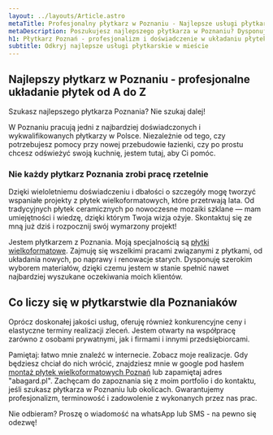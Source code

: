 ```yaml
---
layout: ../layouts/Article.astro
metaTitle: Profesjonalny płytkarz w Poznaniu - Najlepsze usługi płytkarskie w mieście
metaDescription: Poszukujesz najlepszego płytkarza w Poznaniu? Dysponuję wieloletnim doświadczeniem i szerokim wyborem materiałów. Oferuję profesjonalne układanie płytek wielkoformatowych, konkurencyjne ceny i elastyczne terminy realizacji. Skontaktuj się ze mną i zobacz moje realizacje.
h1: Płytkarz Poznań - profesjonalizm i doświadczenie w układaniu płytek wielkoformatowych
subtitle: Odkryj najlepsze usługi płytkarskie w mieście
---
```

## Najlepszy płytkarz w Poznaniu - profesjonalne układanie płytek od A do Z
Szukasz najlepszego płytkarza Poznania? Nie szukaj dalej!

W Poznaniu pracują jedni z najbardziej doświadczonych i wykwalifikowanych płytkarzy w Polsce. Niezależnie od tego, czy potrzebujesz pomocy przy nowej przebudowie łazienki, czy po prostu chcesz odświeżyć swoją kuchnię, jestem tutaj, aby Ci pomóc.

### Nie każdy płytkarz Poznania zrobi pracę rzetelnie
Dzięki wieloletniemu doświadczeniu i dbałości o szczegóły mogę tworzyć wspaniałe projekty z płytek wielkoformatowych, które przetrwają lata. Od tradycyjnych płytek ceramicznych po nowoczesne mozaiki szklane — mam umiejętności i wiedzę, dzięki którym Twoja wizja ożyje. Skontaktuj się ze mną już dziś i rozpocznij swój wymarzony projekt!

Jestem płytkarzem z Poznania. Moją specjalnością są [płytki wielkoformatowe](/plytki-wielkoformatowe-poznan). Zajmuję się wszelkimi pracami związanymi z płytkami, od układania nowych, po naprawy i renowacje starych. Dysponuję szerokim wyborem materiałów, dzięki czemu jestem w stanie spełnić nawet najbardziej wyszukane oczekiwania moich klientów.

## Co liczy się w płytkarstwie dla Poznaniaków
Oprócz doskonałej jakości usług, oferuję również konkurencyjne ceny i elastyczne terminy realizacji zleceń. Jestem otwarty na współpracę zarówno z osobami prywatnymi, jak i firmami i innymi przedsiębiorcami.

Pamiętaj: łatwo mnie znaleźć w internecie. Zobacz moje realizacje. Gdy będziesz chciał do nich wrócić, znajdziesz mnie w google pod hasłem [montaż płytek wielkoformatowych Poznań](/montaz-plytek-wielkoformatowych-poznan) lub zapamiętaj adres "abagard.pl". Zachęcam do zapoznania się z moim portfolio i do kontaktu, jeśli szukasz płytkarza w Poznaniu lub okolicach. Gwarantujemy profesjonalizm, terminowość i zadowolenie z wykonanych przez nas prac.

Nie odbieram? Proszę o wiadomość na whatsApp lub SMS - na pewno się odezwę!